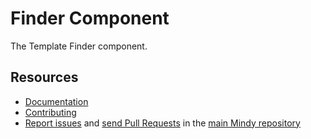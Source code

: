 # Finder Component

The Template Finder component.

Resources
---------

  * [Documentation](https://mindy-cms.com/doc/current/components/asset/introduction.html)
  * [Contributing](https://mindy-cms.com/doc/current/contributing/index.html)
  * [Report issues](https://github.com/mindyphp/mindy/issues) and
    [send Pull Requests](https://github.com/mindyphp/mindy/pulls)
    in the [main Mindy repository](https://github.com/mindyphp/mindy)
